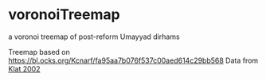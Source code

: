 # voronoiTreemap
a voronoi treemap of post-reform Umayyad dirhams

Treemap based on https://bl.ocks.org/Kcnarf/fa95aa7b076f537c00aed614c29bb568
Data from [Klat 2002](https://www.worldcat.org/title/catalogue-of-the-post-reform-dirhams-the-umayyad-dynasty/oclc/50462404)
